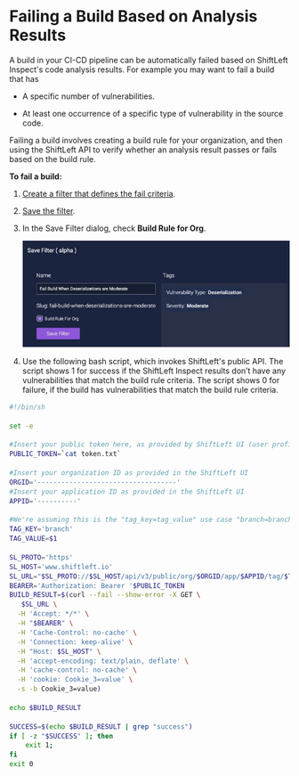 # Failing a Build Based on Analysis Results

A build in your CI-CD pipeline can be automatically failed based on ShiftLeft Inspect's code analysis results. For example you may want to fail a build that has 

* A specific number of vulnerabilities.

* At least one occurrence of a specific type of vulnerability in the source code.

Failing a build involves creating a build rule for your organization, and then using the ShiftLeft API to verify whether an analysis result passes or fails based on the build rule. 

**To fail a build:**

1. [Create a filter that defines the fail criteria](../using-dashboard/filter-results.md#creating-a-filter).
2. [Save the filter](../using-dashboard/filter-results.md#saving-a-filter).
3. In the Save Filter dialog, check **Build Rule for Org**.

     ![Save Build Rule](img/build-rule.jpg)

4. Use the following bash script, which invokes ShiftLeft's public API. 
   The script shows 1 for success if the ShiftLeft Inspect results don’t have any vulnerabilities that match the build rule criteria. The script shows 0 for failure, if the build has vulnerabilities that match the build rule criteria.
 
```bash
#!/bin/sh

set -e

#Insert your public token here, as provided by ShiftLeft UI (user profile view with feature flag ?publicApiToken=enable)
PUBLIC_TOKEN=`cat token.txt`

#Insert your organization ID as provided in the ShiftLeft UI
ORGID='-----------------------------------'
#Insert your application ID as provided in the ShiftLeft UI
APPID='----------'

#We're assuming this is the "tag_key=tag_value" use case "branch=branch_name"
TAG_KEY='branch'
TAG_VALUE=$1

SL_PROTO='https'
SL_HOST='www.shiftleft.io'
SL_URL="$SL_PROTO://$SL_HOST/api/v3/public/org/$ORGID/app/$APPID/tag/$TAG_KEY/$TAG_VALUE/build"
BEARER='Authorization: Bearer '$PUBLIC_TOKEN
BUILD_RESULT=$(curl --fail --show-error -X GET \
   $SL_URL \
  -H 'Accept: */*' \
  -H "$BEARER" \
  -H 'Cache-Control: no-cache' \
  -H 'Connection: keep-alive' \
  -H "Host: $SL_HOST" \
  -H 'accept-encoding: text/plain, deflate' \
  -H 'cache-control: no-cache' \
  -H 'cookie: Cookie_3=value' \
  -s -b Cookie_3=value)

echo $BUILD_RESULT

SUCCESS=$(echo $BUILD_RESULT | grep "success")
if [ -z "$SUCCESS" ]; then
    exit 1;
fi
exit 0
```
